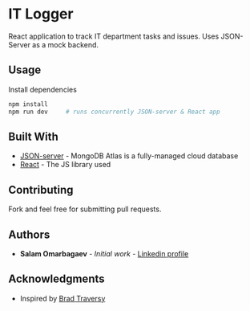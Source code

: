 # IT Logger

React application to track IT department tasks and issues. Uses JSON-Server as a mock backend.

## Usage

Install dependencies

```bash
npm install
npm run dev     # runs concurrently JSON-server & React app
```

## Built With

- [JSON-server](https://github.com/typicode/json-server) - MongoDB Atlas is a fully-managed cloud database
- [React](https://reactjs.org/docs/getting-started.html) - The JS library used

## Contributing

Fork and feel free for submitting pull requests.

## Authors

- **Salam Omarbagaev** - _Initial work_ - [Linkedin profile](https://www.linkedin.com/in/omarbagaev/)

## Acknowledgments

- Inspired by [Brad Traversy](https://github.com/bradtraversy)

